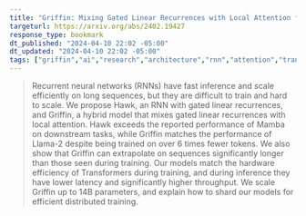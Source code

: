 ```yaml
---
title: "Griffin: Mixing Gated Linear Recurrences with Local Attention for Efficient Language Models"
targeturl: https://arxiv.org/abs/2402.19427
response_type: bookmark
dt_published: "2024-04-10 22:02 -05:00"
dt_updated: "2024-04-10 22:02 -05:00"
tags: ["griffin","ai","research","architecture","rnn","attention","transformers","llm"]
---
```


> Recurrent neural networks (RNNs) have fast inference and scale efficiently on long sequences, but they are difficult to train and hard to scale. We propose Hawk, an RNN with gated linear recurrences, and Griffin, a hybrid model that mixes gated linear recurrences with local attention. Hawk exceeds the reported performance of Mamba on downstream tasks, while Griffin matches the performance of Llama-2 despite being trained on over 6 times fewer tokens. We also show that Griffin can extrapolate on sequences significantly longer than those seen during training. Our models match the hardware efficiency of Transformers during training, and during inference they have lower latency and significantly higher throughput. We scale Griffin up to 14B parameters, and explain how to shard our models for efficient distributed training. 
